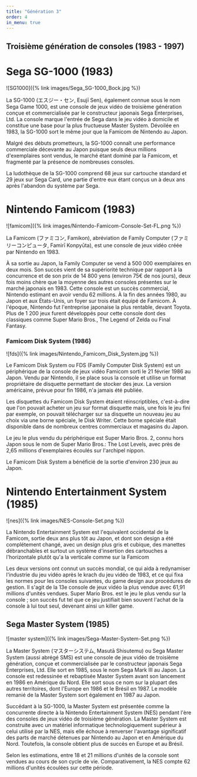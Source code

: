 ```yaml
---
title: "Génération 3"
order: 4
in_menu: true
---
```

## Troisième génération de consoles (1983 - 1997)

# Sega SG-1000 (1983)

![SG1000]({% link images/Sega_SG-1000_Bock.jpg %})

La SG-1000 (エスジー・セン, Esujī Sen), également connue sous le nom Sega Game 1000, est une console de jeux vidéo de troisième génération conçue et commercialisée par le constructeur japonais Sega Enterprises, Ltd. La console marque l'entrée de Sega dans le jeu vidéo à domicile et constitue une base pour la plus fructueuse Master System. Dévoilée en 1983, la SG-1000 sort le même jour que la Famicom de Nintendo au Japon.

Malgré des débuts prometteurs, la SG-1000 connaît une performance commerciale décevante au Japon puisque seuls deux millions d'exemplaires sont vendus, le marché étant dominé par la Famicom, et fragmenté par la présence de nombreuses consoles.

La ludothèque de la SG-1000 comprend 68 jeux sur cartouche standard et 29 jeux sur Sega Card, une partie d'entre eux étant conçus un à deux ans après l'abandon du système par Sega.

# Nintendo Famicom (1983)

![famicom]({% link images/Nintendo-Famicom-Console-Set-FL.png %})

La Famicom (ファミコン, Famikon), abréviation de Family Computer (ファミリーコンピュータ, Famirī Konpyūta), est une console de jeux vidéo créée par Nintendo en 1983.

À sa sortie au Japon, la Family Computer se vend à 500 000 exemplaires en deux mois. Son succès vient de sa supériorité technique par rapport à la concurrence et de son prix de 14 800 yens (environ 75€ de nos jours), deux fois moins chère que la moyenne des autres consoles présentes sur le marché japonais en 1983.
Cette console est un succès commercial, Nintendo estimant en avoir vendu 62 millions. À la fin des années 1980, au Japon et aux États-Unis, un foyer sur trois était équipé de Famicom. À l'époque, Nintendo fut l'entreprise japonaise la plus rentable, devant Toyota. 
Plus de 1 200 jeux furent développés pour cette console dont des classiques comme Super Mario Bros., The Legend of Zelda ou Final Fantasy.

### Famicom Disk System (1986)

![fds]({% link images/Nintendo_Famicom_Disk_System.jpg %})

Le Famicom Disk System ou FDS (Family Computer Disk System) est un périphérique de la console de jeux vidéo Famicom sorti le 21 février 1986 au Japon. Vendu par Nintendo, il se place sous la console et utilise un format propriétaire de disquette permettant de stocker des jeux. La version américaine, prévue pour fin 1986, n'a jamais été publiée.

Les disquettes du Famicom Disk System étaient réinscriptibles, c'est-à-dire que l'on pouvait acheter un jeu sur format disquette mais, une fois le jeu fini par exemple, on pouvait télécharger sur sa disquette un nouveau jeu au choix via une borne spéciale, le Disk Writer. Cette borne spéciale était disponible dans de nombreux centres commerciaux et magasins du Japon.

Le jeu le plus vendu du périphérique est Super Mario Bros. 2, connu hors Japon sous le nom de Super Mario Bros.: The Lost Levels, avec près de 2,65 millions d'exemplaires écoulés sur l'archipel nippon.

Le Famicom Disk System a bénéficié de la sortie d'environ 230 jeux au Japon.

# Nintendo Entertainment System (1985)

![nes]({% link images/NES-Console-Set.png %})

La Nintendo Entertainment System est l'equivalent occidental de la Famicom, sortie deux ans plus tôt au Japon, et dont son design a été complétement changé, avec un design plus gris et cubique, des manettes débranchables et surtout un système d'insertion des cartouches a l'horizontale plutôt qu'a la verticale comme sur la Famicom

Les deux versions ont connut un succès mondial, ce qui aida à redynamiser l'industrie du jeu vidéo après le krach du jeu vidéo de 1983, et ce qui fixa les normes pour les consoles suivantes, du game design aux procédures de gestion. Il s'agit de la 13e console de jeux vidéo la plus vendue avec 61,91 millions d'unités vendues. Super Mario Bros. est le jeu le plus vendu sur la console ; son succès fut tel que ce jeu justifiait bien souvent l'achat de la console à lui tout seul, devenant ainsi un killer game.

## Sega Master System (1985)

![master system]({% link images/Sega-Master-System-Set.png %})

La Master System (マスターシステム, Masutā Shisutemu) ou Sega Master System (aussi abrégé SMS) est une console de jeux vidéo de troisième génération, conçue et commercialisée par le constructeur japonais Sega Enterprises, Ltd. Elle sort en 1985, sous le nom Sega Mark III au Japon. La console est redessinée et rebaptisée Master System avant son lancement en 1986 en Amérique du Nord. Elle sort sous ce nom sur la plupart des autres territoires, dont l'Europe en 1986 et le Brésil en 1987. Le modèle remanié de la Master System sort également en 1987 au Japon.

Succédant à la SG-1000, la Master System est présentée comme la concurrente directe à la Nintendo Entertainment System (NES) pendant l'ère des consoles de jeux vidéo de troisième génération. La Master System est construite avec un matériel informatique technologiquement supérieur à celui utilisé par la NES, mais elle échoue à renverser l'avantage significatif des parts de marché détenues par Nintendo au Japon et en Amérique du Nord. Toutefois, la console obtient plus de succès en Europe et au Brésil.

Selon les estimations, entre 18 et 21 millions d'unités de la console sont vendues au cours de son cycle de vie. Comparativement, la NES compte 62 millions d'unités écoulées sur cette période. 